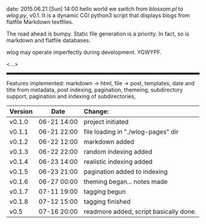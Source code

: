 date: 2015.06.21 [Sun] 14:00
hello world
we switch from *blosxom.pl* to *wlog.py*, v0.1. It is a dynamic CGI
python3 script that displays blogs from flatfile Markdown textfiles.

The road ahead is bumpy. Static file generation is a priority. In
fact, so is markdown and flatfile databases.

wlog may operate imperfectly during development. YGWYPF.

<...> 
<hr style="border:2px dashed">

Features implemented: markdown -> html, file -> post, templates,
date and title from metadata, post indexing, pagination,
themeing, subdirectory support, pagination and indexing of 
subdirectories,

| Version | Date        | Change: 
|:------- |:-----------:|:------- 
| v0.1.0  | 06-21 14:00 | project initiated 
| v0.1.1  | 06-21 22:00 | file loading in "./wlog-pages" dir
| v0.1.2  | 06-22 12:00 | markdown added 
| v0.1.3  | 06-22 22:00 | random indexing added
| v0.1.4  | 06-23 14:00 | realistic indexing added
| v0.1.5  | 06-23 21:00 | pagination added to indexing
| v0.1.6  | 06-27 00:00 | theming began... notes made
| v0.1.7  | 07-11 19:00 | tagging begun
| v0.1.8  | 07-12 15:00 | tagging finished 
| v0.5    | 07-16 20:00 | readmore added, script basically done.

